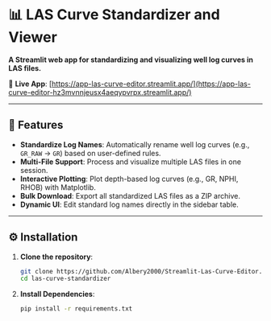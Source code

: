 # 📊 LAS Curve Standardizer and Viewer  

**A Streamlit web app for standardizing and visualizing well log curves in LAS files.**  

🔗 **Live App**: [https://app-las-curve-editor.streamlit.app/](https://app-las-curve-editor-hz3mvnnjeusx4aeqypvrpx.streamlit.app/)  

---

## 🚀 Features  

- **Standardize Log Names**: Automatically rename well log curves (e.g., `GR_RAW` → `GR`) based on user-defined rules.  
- **Multi-File Support**: Process and visualize multiple LAS files in one session.  
- **Interactive Plotting**: Plot depth-based log curves (e.g., GR, NPHI, RHOB) with Matplotlib.  
- **Bulk Download**: Export all standardized LAS files as a ZIP archive.  
- **Dynamic UI**: Edit standard log names directly in the sidebar table.  

---

## ⚙️ Installation  

1. **Clone the repository**:  
   ```bash
   git clone https://github.com/Albery2000/Streamlit-Las-Curve-Editor.git
   cd las-curve-standardizer
   
2. **Install Dependencies**:
   ```bash
   pip install -r requirements.txt
 
